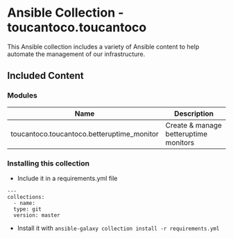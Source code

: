 # Ansible Collection - toucantoco.toucantoco

This Ansible collection includes a variety of Ansible content to help automate the management of our infrastructure.

## Included Content

### Modules

Name | Description
--- | ---
toucantoco.toucantoco.betteruptime_monitor | Create & manage betteruptime monitors

### Installing this collection

- Include it in a requirements.yml file
```
---
collections:
  - name:
  type: git
  version: master
```

- Install it with `ansible-galaxy collection install -r requirements.yml`
